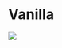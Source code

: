 # Vanilla
<img src="https://user-images.githubusercontent.com/75102304/149429090-cd156665-458f-410e-bc5c-d05629998729.png"/>
